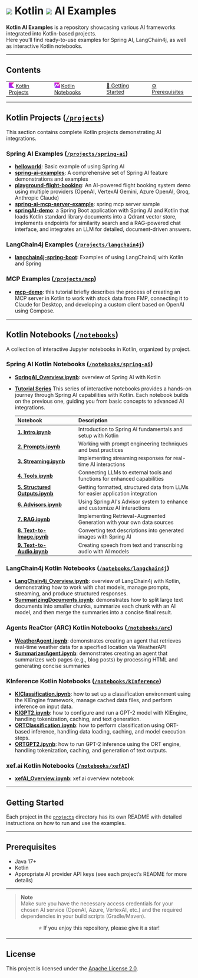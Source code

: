 # <img src="https://raw.githubusercontent.com/devcrocod/Kotlin-AI-Examples/refs/heads/master/img/kotlin_icon.svg" width="30"/> Kotlin <img src="https://raw.githubusercontent.com/devcrocod/Kotlin-AI-Examples/refs/heads/master/img/AI_icon.svg" width="30"/> AI Examples

**Kotlin AI Examples** is a repository showcasing various AI frameworks integrated into Kotlin-based projects.  
Here you’ll find ready-to-use examples for Spring AI, LangChain4j, as well as interactive Kotlin notebooks.

---

## Contents

<table>
  <tr>
    <td><img src="img/kotlin_icon.svg" width="15" alt=""/> <a href="#kotlin-projects-projects">Kotlin Projects</a></td>
    <td><img src="img/ktn_plugin_icon.svg" width="15" alt=""/> <a href="#kotlin-notebooks-notebooks">Kotlin Notebooks</a></td>
    <td><a href="#getting-started">🚀 Getting Started</a></td>
    <td><a href="#prerequisites">⚙ Prerequisites</a></td>
  </tr>
</table>

---

## Kotlin Projects ([`/projects`](projects))

This section contains complete Kotlin projects demonstrating AI integrations.

### Spring AI Examples ([`/projects/spring-ai`](projects/spring-ai))

- **[helloworld](projects/spring-ai/helloworld)**: Basic example of using Spring AI
- **[spring-ai-examples](projects/spring-ai/spring-ai-examples)**: A comprehensive set of Spring AI feature
  demonstrations and examples
- **[playground-flight-booking](projects/spring-ai/playground-flight-booking)**: An AI-powered flight booking system
  demo using multiple providers (OpenAI, VertexAI Gemini, Azure OpenAI, Groq, Anthropic Claude)
- **[spring-ai-mcp-server-example](projects/spring-ai/spring-ai-mcp-server-example)**: spring mcp server sample
- **[springAI-demo](projects/spring-ai/springAI-demo)**: a Spring Boot application with Spring AI and Kotlin that loads
  Kotlin standard library documents into a Qdrant vector store, implements endpoints for similarity search and a
  RAG-powered chat interface, and integrates an LLM for detailed, document-driven answers.

### LangChain4j Examples ([`/projects/langchain4j`](projects/langchain4j))

- **[langchain4j-spring-boot](projects/langchain4j/langchain4j-spring-boot)**: Examples of using LangChain4j with Kotlin
  and Spring

### MCP Examples ([`/projects/mcp`](projects/mcp))

- **[mcp-demo](projects/mcp/mcp-demo)**: this tutorial briefly describes the process of creating an MCP server in Kotlin
  to work with stock data from FMP, connecting it to Claude for Desktop,
  and developing a custom client based on OpenAI using Compose.

---

## Kotlin Notebooks ([`/notebooks`](notebooks))

A collection of interactive Jupyter notebooks in Kotlin, organized by project.

### Spring AI Kotlin Notebooks ([`/notebooks/spring-ai`](notebooks/spring-ai))

- **[SpringAI_Overview.ipynb](notebooks/spring-ai/SpringAI_Overview.ipynb)**: overview of Spring AI with Kotlin

- **[Tutorial Series](notebooks/spring-ai/tutorials)**
  This series of interactive notebooks provides a hands-on journey through Spring AI capabilities with Kotlin. 
  Each notebook builds on the previous one, guiding you from basic concepts to advanced AI integrations.

  | Notebook                                                                                         | Description                                                                     |
  |--------------------------------------------------------------------------------------------------|---------------------------------------------------------------------------------|
  | **[1. Intro.ipynb](notebooks/spring-ai/tutorials/1.%20Intro.ipynb)**                             | Introduction to Spring AI fundamentals and setup with Kotlin                    |
  | **[2. Prompts.ipynb](notebooks/spring-ai/tutorials/2.%20Prompts.ipynb)**                         | Working with prompt engineering techniques and best practices                   |
  | **[3. Streaming.ipynb](notebooks/spring-ai/tutorials/3.%20Streaming.ipynb)**                     | Implementing streaming responses for real-time AI interactions                  |
  | **[4. Tools.ipynb](notebooks/spring-ai/tutorials/4.%20Tools.ipynb)**                             | Connecting LLMs to external tools and functions for enhanced capabilities       |
  | **[5. Structured Outputs.ipynb](notebooks/spring-ai/tutorials/5.%20Structured%20Outputs.ipynb)** | Getting formatted, structured data from LLMs for easier application integration |
  | **[6. Advisors.ipynb](notebooks/spring-ai/tutorials/6.%20Advisors.ipynb)**                       | Using Spring AI's Advisor system to enhance and customize AI interactions       |
  | **[7. RAG.ipynb](notebooks/spring-ai/tutorials/7.%20RAG.ipynb)**                                 | Implementing Retrieval-Augmented Generation with your own data sources          |
  | **[8. Text-to-Image.ipynb](notebooks/spring-ai/tutorials/8.%20text-to-image.ipynb)**             | Converting text descriptions into generated images with Spring AI               |
  | **[9. Text-to-Audio.ipynb](notebooks/spring-ai/tutorials/9.%20text-to-audio.ipynb)**             | Creating speech from text and transcribing audio with AI models                 |

### LangChain4j Kotlin Notebooks ([`/notebooks/langchain4j`](notebooks/langchain4j))

- **[LangChain4j_Overview.ipynb](notebooks/langchain4j/LangChain4j_Overview.ipynb)**: overview of LangChain4j with
  Kotlin, demonstrating how to work with chat models, manage prompts, streaming, and produce structured responses.
- **[SummarizingDocuments.ipynb](notebooks/langchain4j/SummarizingDocuments.ipynb)**: demonstrates how to split large
  text documents into smaller chunks, summarize each chunk with an AI model, and then merge the summaries into a concise
  final result.

### Agents ReaCtor (ARC) Kotlin Notebooks ([`/notebooks/arc`](notebooks/arc))

- **[WeatherAgent.ipynb](notebooks/arc/WeatherAgent.ipynb)**: demonstrates creating an agent that retrieves real-time
  weather data for a specified location via WeatherAPI
- **[SummarizerAgent.ipynb](notebooks/arc/SummarizerAgent.ipynb)**: demonstrates creating an agent that summarizes web
  pages (e.g., blog posts) by processing HTML and generating concise summaries

### KInference Kotlin Notebooks ([`/notebooks/kInference`](notebooks/kinference))

- **[KIClassification.ipynb](notebooks/kinference/KIClassification.ipynb)**: how to set up a classification environment
  using the KIEngine framework, manage cached data files, and perform inference on input data.
- **[KIGPT2.ipynb](notebooks/kinference/KIGPT2.ipynb)**: how to configure and run a GPT-2 model with KIEngine, handling
  tokenization, caching, and text generation.
- **[ORTClassification.ipynb](notebooks/kinference/ORTClassification.ipynb)**: how to perform classification using
  ORT-based inference, handling data loading, caching, and model execution steps.
- **[ORTGPT2.ipynb](notebooks/kinference/ORTGPT2.ipynb)**: how to run GPT-2 inference using the ORT engine, handling
  tokenization, caching, and generation of text outputs.

### xef.ai Kotlin Notebooks ([`/notebooks/xefAI`](notebooks/xefAI))

- **[xefAI_Overview.ipynb](notebooks/xefAI/xefAI_Overview.ipynb)**: xef.ai overview notebook

---

## Getting Started

Each project in the [`projects`](projects) directory has its own README with detailed instructions on how to run and use
the examples.

---

## Prerequisites

- Java 17+
- Kotlin
- Appropriate AI provider API keys (see each project’s README for more details)

---

> **Note**  
> Make sure you have the necessary access credentials for your chosen AI service (OpenAI, Azure, VertexAI, etc.) and the
> required dependencies in your build scripts (Gradle/Maven).

<p align="center">
  ⭐ If you enjoy this repository, please give it a star!
</p>

---

## License

This project is licensed under the [Apache License 2.0](LICENSE).
